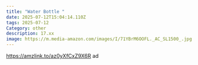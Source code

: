 ```yaml
---
title: "Water Bottle "
date: 2025-07-12T15:04:14.110Z
tags: 2025-07-12
Category: other
description: 17.xx
image: https://m.media-amazon.com/images/I/71YBrM6OOFL._AC_SL1500_.jpg
---
```

https://amzlink.to/az0yXfCxZ9X6R ad